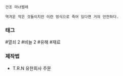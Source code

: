 

```
건조 마녀벌레

역겨운 작은 것들이지만 이런 방식으로 죽어 있다면 거의 안전하다.
```


### 태그

#열쇠 2
#비늘 2
#유해 
#재료 

### 제작법


* T.R.N 유한회사 주문